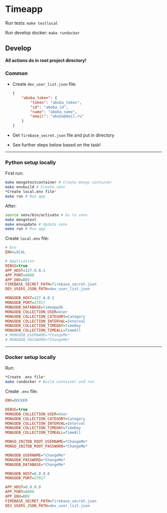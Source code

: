 # Timeapp

Run tests: `make testlocal`

Run develop docker: `make rundocker`

## Develop

**All actions do in root project directory!**

### Common

- Create `dev_user_list.json` file:

    ```json
    {
        "aboba_token": {
            "token": "aboba_token",
            "id": "aboba_id",
            "name": "aboba_name",
            "email": "aboba@mail.ru"
        }
    }
    ```

- Get `firebase_secret.json` file and put in directory

- See further steps below based on the task!

---

### Python setup locally

First run:

```bash
make mongotestcontainer # Create mongo container
make envbuild # Create venv
*Create local.env file*
make run # Run app
```

After:

```bash
source venv/bin/activate # Go to venv
make mongotest
make envupdate # Update venv
make run # Run app
```

Create `local.env` file:

```ini
# Env
ENV=LOCAL

# Application
DEBUG=true
APP_HOST=127.0.0.1
APP_PORT=8000
APP_ENV=DEV
FIREBASE_SECRET_PATH=firebase_secret.json
DEV_USERS_JSON_PATH=dev_user_list.json

MONGODB_HOST=127.0.0.1
MONGODB_PORT=27017
MONGODB_DATABASE=timeappdb
MONGODB_COLLECTION_USER=User
MONGODB_COLLECTION_CATEGORY=Category
MONGODB_COLLECTION_INTERVAL=Interval
MONGODB_COLLECTION_TIMEDAY=TimeDay
MONGODB_COLLECTION_TIMEALL=TimeAll
# MONGODB_USERNAME=*ChangeMe*
# MONGODB_PASSWORD=*ChangeMe*
```

---

### Docker setup locally

Run:

```bash
*Create .env file*
make rundocker # Build container and run
```

Create `.env` file:

```ini
ENV=DOCKER

DEBUG=true
MONGODB_COLLECTION_USER=User
MONGODB_COLLECTION_CATEGORY=Category
MONGODB_COLLECTION_INTERVAL=Interval
MONGODB_COLLECTION_TIMEDAY=TimeDay
MONGODB_COLLECTION_TIMEALL=TimeAll

MONGO_INITDB_ROOT_USERNAME=*ChangeMe*
MONGO_INITDB_ROOT_PASSWORD=*ChangeMe*

MONGODB_USERNAME=*ChangeMe*
MONGODB_PASSWORD=*ChangeMe*
MONGODB_DATABASE=*ChangeMe*

MONGODB_HOST=0.0.0.0
MONGODB_PORT=27017

APP_HOST=0.0.0.0
APP_PORT=8000
APP_ENV=DEV
FIREBASE_SECRET_PATH=firebase_secret.json
DEV_USERS_JSON_PATH=dev_user_list.json
```
